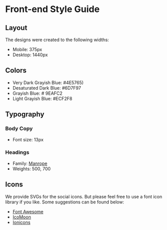 # Front-end Style Guide

## Layout

The designs were created to the following widths:

- Mobile: 375px
- Desktop: 1440px

## Colors

- Very Dark Grayish Blue: #4E5765)
- Desaturated Dark Blue: #6D7F97
- Grayish Blue: #	9EAFC2
- Light Grayish Blue: #ECF2F8


## Typography

### Body Copy

- Font size: 13px

### Headings

- Family: [Manrope](https://fonts.google.com/specimen/Manrope)
- Weights: 500, 700

## Icons

We provide SVGs for the social icons. But please feel free to use a font icon library if you like. Some suggestions can be found below:

- [Font Awesome](https://fontawesome.com)
- [IcoMoon](https://icomoon.io)
- [Ionicons](https://ionicons.com)
